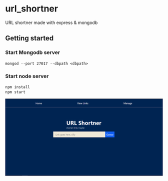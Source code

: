 # url_shortner

URL shortner made with express & mongodb

## Getting started
### Start Mongodb server
```
mongod --port 27017 --dbpath <dbpath>
```
### Start node server

```
npm install 
npm start
```

![screen shot](screenshot.png)